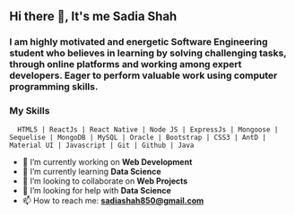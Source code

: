 ## Hi there 👋, It's me Sadia Shah
   ### I am highly motivated and energetic Software Engineering student who believes in learning by solving challenging tasks, through online platforms and working among expert developers. Eager to perform valuable work using computer programming skills.
   
  ### My Skills
      HTML5 | ReactJs | React Native | Node JS | ExpressJs | Mongoose | Sequelise | MongoDB | MySQL | Oracle | Bootstrap | CSS3 | AntD | Material UI | Javascript | Git | Github | Java

- 🔭 I’m currently working on **Web Development**
- 🌱 I’m currently learning **Data Science**
- 👯 I’m looking to collaborate on **Web Projects**
- 🤔 I’m looking for help with **Data Science**
- 📫 How to reach me: **sadiashah850@gmail.com**

<!--
**Sadia-hub/Sadia-hub** is a ✨ _special_ ✨ repository because its `README.md` (this file) appears on your GitHub profile.

Here are some ideas to get you started:

- 🔭 I’m currently working on ...
- 🌱 I’m currently learning ...
- 👯 I’m looking to collaborate on ...
- 🤔 I’m looking for help with ...
- 💬 Ask me about ...
- 📫 How to reach me: ...
- 😄 Pronouns: ...
- ⚡ Fun fact: ...
-->
